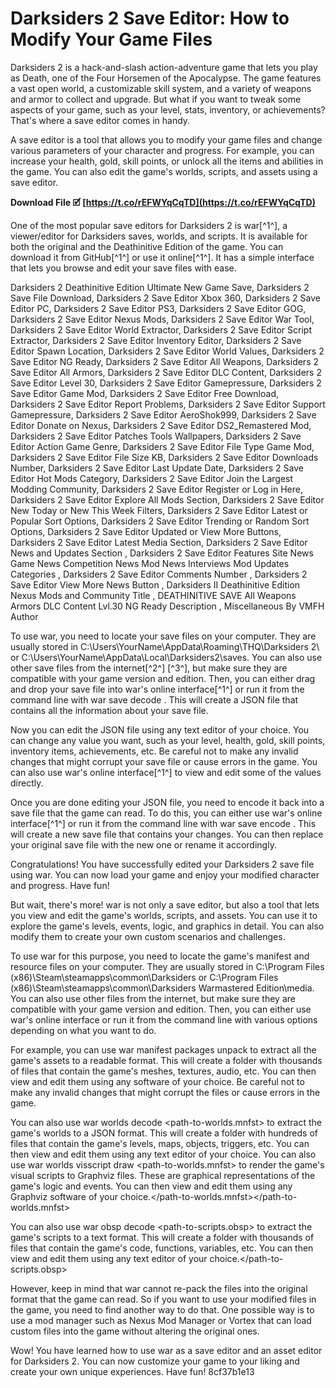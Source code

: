 # Darksiders 2 Save Editor: How to Modify Your Game Files
 
Darksiders 2 is a hack-and-slash action-adventure game that lets you play as Death, one of the Four Horsemen of the Apocalypse. The game features a vast open world, a customizable skill system, and a variety of weapons and armor to collect and upgrade. But what if you want to tweak some aspects of your game, such as your level, stats, inventory, or achievements? That's where a save editor comes in handy.
 
A save editor is a tool that allows you to modify your game files and change various parameters of your character and progress. For example, you can increase your health, gold, skill points, or unlock all the items and abilities in the game. You can also edit the game's worlds, scripts, and assets using a save editor.
 
**Download File 🗹 [https://t.co/rEFWYqCqTD](https://t.co/rEFWYqCqTD)**


 
One of the most popular save editors for Darksiders 2 is war[^1^], a viewer/editor for Darksiders saves, worlds, and scripts. It is available for both the original and the Deathinitive Edition of the game. You can download it from GitHub[^1^] or use it online[^1^]. It has a simple interface that lets you browse and edit your save files with ease.
 
Darksiders 2 Deathinitive Edition Ultimate New Game Save,  Darksiders 2 Save File Download,  Darksiders 2 Save Editor Xbox 360,  Darksiders 2 Save Editor PC,  Darksiders 2 Save Editor PS3,  Darksiders 2 Save Editor GOG,  Darksiders 2 Save Editor Nexus Mods,  Darksiders 2 Save Editor War Tool,  Darksiders 2 Save Editor World Extractor,  Darksiders 2 Save Editor Script Extractor,  Darksiders 2 Save Editor Inventory Editor,  Darksiders 2 Save Editor Spawn Location,  Darksiders 2 Save Editor World Values,  Darksiders 2 Save Editor NG Ready,  Darksiders 2 Save Editor All Weapons,  Darksiders 2 Save Editor All Armors,  Darksiders 2 Save Editor DLC Content,  Darksiders 2 Save Editor Level 30,  Darksiders 2 Save Editor Gamepressure,  Darksiders 2 Save Editor Game Mod,  Darksiders 2 Save Editor Free Download,  Darksiders 2 Save Editor Report Problems,  Darksiders 2 Save Editor Support Gamepressure,  Darksiders 2 Save Editor AeroShok999,  Darksiders 2 Save Editor Donate on Nexus,  Darksiders 2 Save Editor DS2\_Remastered Mod,  Darksiders 2 Save Editor Patches Tools Wallpapers,  Darksiders 2 Save Editor Action Game Genre,  Darksiders 2 Save Editor File Type Game Mod,  Darksiders 2 Save Editor File Size KB,  Darksiders 2 Save Editor Downloads Number,  Darksiders 2 Save Editor Last Update Date,  Darksiders 2 Save Editor Hot Mods Category,  Darksiders 2 Save Editor Join the Largest Modding Community,  Darksiders 2 Save Editor Register or Log in Here,  Darksiders 2 Save Editor Explore All Mods Section,  Darksiders 2 Save Editor New Today or New This Week Filters,  Darksiders 2 Save Editor Latest or Popular Sort Options,  Darksiders 2 Save Editor Trending or Random Sort Options,  Darksiders 2 Save Editor Updated or View More Buttons,  Darksiders 2 Save Editor Latest Media Section,  Darksiders 2 Save Editor News and Updates Section ,  Darksiders 2 Save Editor Features Site News Game News Competition News Mod News Interviews Mod Updates Categories ,  Darksiders 2 Save Editor Comments Number ,  Darksiders 2 Save Editor View More News Button ,  Darksiders II Deathinitive Edition Nexus Mods and Community Title ,  DEATHINITIVE SAVE All Weapons Armors DLC Content Lvl.30 NG Ready Description ,  Miscellaneous By VMFH Author
 
To use war, you need to locate your save files on your computer. They are usually stored in C:\Users\YourName\AppData\Roaming\THQ\Darksiders 2\ or C:\Users\YourName\AppData\Local\Darksiders2\saves\. You can also use other save files from the internet[^2^] [^3^], but make sure they are compatible with your game version and edition. Then, you can either drag and drop your save file into war's online interface[^1^] or run it from the command line with war save decode <path-to-save-file> <output-dir>. This will create a JSON file that contains all the information about your save file.</output-dir></path-to-save-file>
 
Now you can edit the JSON file using any text editor of your choice. You can change any value you want, such as your level, health, gold, skill points, inventory items, achievements, etc. Be careful not to make any invalid changes that might corrupt your save file or cause errors in the game. You can also use war's online interface[^1^] to view and edit some of the values directly.
 
Once you are done editing your JSON file, you need to encode it back into a save file that the game can read. To do this, you can either use war's online interface[^1^] or run it from the command line with war save encode <path-to-json-file> <output-dir>. This will create a new save file that contains your changes. You can then replace your original save file with the new one or rename it accordingly.</output-dir></path-to-json-file>
 
Congratulations! You have successfully edited your Darksiders 2 save file using war. You can now load your game and enjoy your modified character and progress. Have fun!
  
But wait, there's more! war is not only a save editor, but also a tool that lets you view and edit the game's worlds, scripts, and assets. You can use it to explore the game's levels, events, logic, and graphics in detail. You can also modify them to create your own custom scenarios and challenges.
 
To use war for this purpose, you need to locate the game's manifest and resource files on your computer. They are usually stored in C:\Program Files (x86)\Steam\steamapps\common\Darksiders or C:\Program Files (x86)\Steam\steamapps\common\Darksiders Warmastered Edition\media\. You can also use other files from the internet, but make sure they are compatible with your game version and edition. Then, you can either use war's online interface or run it from the command line with various options depending on what you want to do.
 
For example, you can use war manifest packages unpack <path-to-darksiders> <output-dir> to extract all the game's assets to a readable format. This will create a folder with thousands of files that contain the game's meshes, textures, audio, etc. You can then view and edit them using any software of your choice. Be careful not to make any invalid changes that might corrupt the files or cause errors in the game.</output-dir></path-to-darksiders>
 
You can also use war worlds decode <path-to-worlds.mnfst> <output-dir> to extract the game's worlds to a JSON format. This will create a folder with hundreds of files that contain the game's levels, maps, objects, triggers, etc. You can then view and edit them using any text editor of your choice. You can also use war worlds visscript draw <path-to-worlds.mnfst> <output-dir> to render the game's visual scripts to Graphviz files. These are graphical representations of the game's logic and events. You can then view and edit them using any Graphviz software of your choice.</output-dir></path-to-worlds.mnfst></output-dir></path-to-worlds.mnfst>
 
You can also use war obsp decode <path-to-scripts.obsp> <output-dir> to extract the game's scripts to a text format. This will create a folder with thousands of files that contain the game's code, functions, variables, etc. You can then view and edit them using any text editor of your choice.</output-dir></path-to-scripts.obsp>
 
However, keep in mind that war cannot re-pack the files into the original format that the game can read. So if you want to use your modified files in the game, you need to find another way to do that. One possible way is to use a mod manager such as Nexus Mod Manager or Vortex that can load custom files into the game without altering the original ones.
 
Wow! You have learned how to use war as a save editor and an asset editor for Darksiders 2. You can now customize your game to your liking and create your own unique experiences. Have fun!
 8cf37b1e13
 
